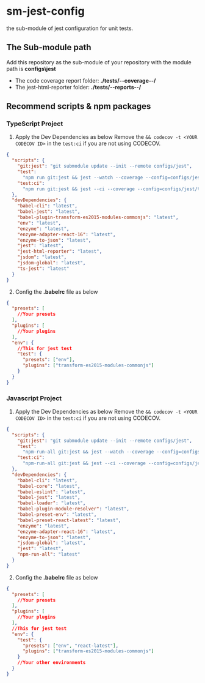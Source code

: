 # sm-jest-config

the sub-module of jest configuration for unit tests.

## The Sub-module path

Add this repository as the sub-module of your repository with the module path is **configs\jest**

- The code coverage report folder: **./tests/--coverage--/**
- The jest-html-reporter folder: **./tests/--reports--/**

## Recommend scripts & npm packages

### TypeScript Project

1.  Apply the Dev Dependencies as below
    Remove the `&& codecov -t <YOUR CODECOV ID>` in the `test:ci` if you are not using CODECOV.

```json
{
  "scripts": {
    "git:jest": "git submodule update --init --remote configs/jest",
    "test":
      "npm run git:jest && jest --watch --coverage --config=configs/jest/ts.jest.json",
    "test:ci":
      "npm run git:jest && jest --ci --coverage --config=configs/jest/ts.jest.json && codecov -t <YOUR CODECOV ID>"
  },
  "devDependencies": {
    "babel-cli": "latest",
    "babel-jest": "latest",
    "babel-plugin-transform-es2015-modules-commonjs": "latest",
    "env": "latest",
    "enzyme": "latest",
    "enzyme-adapter-react-16": "latest",
    "enzyme-to-json": "latest",
    "jest": "latest",
    "jest-html-reporter": "latest",
    "jsdom": "latest",
    "jsdom-global": "latest",
    "ts-jest": "latest"
  }
}
```

2.  Config the **.babelrc** file as below

```json
{
  "presets": [
    //Your presets
  ],
  "plugins": [
    //Your plugins
  ],
  "env": {
    //This for jest test
    "test": {
      "presets": ["env"],
      "plugins": ["transform-es2015-modules-commonjs"]
    }
  }
}
```

### Javascript Project

1.  Apply the Dev Dependencies as below
    Remove the `&& codecov -t <YOUR CODECOV ID>` in the `test:ci` if you are not using CODECOV.

```json
{
  "scripts": {
    "git:jest": "git submodule update --init --remote configs/jest",
    "test":
      "npm-run-all git:jest && jest --watch --coverage --config=configs/jest/jest.json",
    "test:ci":
      "npm-run-all git:jest && jest --ci --coverage --config=configs/jest/jest.json && codecov -t <YOUR CODECOV ID>"
  },
  "devDependencies": {
    "babel-cli": "latest",
    "babel-core": "latest",
    "babel-eslint": "latest",
    "babel-jest": "latest",
    "babel-loader": "latest",
    "babel-plugin-module-resolver": "latest",
    "babel-preset-env": "latest",
    "babel-preset-react-latest": "latest",
    "enzyme": "latest",
    "enzyme-adapter-react-16": "latest",
    "enzyme-to-json": "latest",
    "jsdom-global": "latest",
    "jest": "latest",
    "npm-run-all": "latest"
  }
}
```

2.  Config the **.babelrc** file as below

```json
{
  "presets": [
    //Your presets
  ],
  "plugins": [
    //Your plugins
  ],
  //This for jest test
  "env": {
    "test": {
      "presets": ["env", "react-latest"],
      "plugins": ["transform-es2015-modules-commonjs"]
    }
    //Your other environments
  }
}
```
